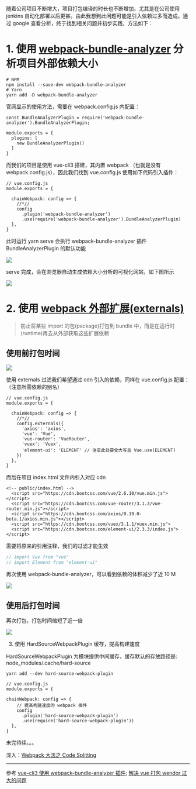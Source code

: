 
随着公司项目不断增大，项目打包编译的时长也不断增加，尤其是在公司使用 jenkins 自动化部署以后更甚。由此我想到此问题可能是引入依赖过多而造成。通过 google 查看分析，终于找到相关问题并初步实践，方法如下：

# 1. 使用 [webpack-bundle-analyzer](https://github.com/webpack-contrib/webpack-bundle-analyzer) 分析项目外部依赖大小

```
# NPM
npm install --save-dev webpack-bundle-analyzer
# Yarn
yarn add -D webpack-bundle-analyzer
```

官网显示的使用方法，需要在 webpack.config.js 内配置：

```
const BundleAnalyzerPlugin = require('webpack-bundle-analyzer').BundleAnalyzerPlugin;

module.exports = {
  plugins: [
    new BundleAnalyzerPlugin()
  ]
}
```

而我们的项目是使用 vue-cli3 搭建，其内置 webpack （也就是没有 webpack.config.js），因此我们找到 vue.config.js 使用如下代码引入插件：

```
// vue.config.js
module.exports = {

  chainWebpack: config => {
    //*//
    config
      .plugin('webpack-bundle-analyzer')
      .use(require('webpack-bundle-analyzer').BundleAnalyzerPlugin)
  },
}
```

此时运行 yarn serve 会执行 webpack-bundle-analyzer 插件 BundleAnalyzerPlugin 的默认功能

![](https://upload-images.jianshu.io/upload_images/7094266-ab4bc9a1e287601a.png?imageMogr2/auto-orient/strip%7CimageView2/2/w/1240)

serve 完成，会在浏览器自动生成依赖大小分析的可视化网站，如下图所示

![](https://upload-images.jianshu.io/upload_images/7094266-a23b069d62f17087.png?imageMogr2/auto-orient/strip%7CimageView2/2/w/1240)

# 2. 使用 [webpack 外部扩展(externals)](https://www.webpackjs.com/configuration/externals/)

> 防止将某些 import 的包(package)打包到 bundle 中，而是在运行时(runtime)再去从外部获取这些扩展依赖

## 使用前打包时间

![](https://upload-images.jianshu.io/upload_images/7094266-db8c24d4609bb95c.png?imageMogr2/auto-orient/strip%7CimageView2/2/w/1240)

使用 externals 过滤我们希望通过 cdn 引入的依赖，同样在 vue.config.js 配置：
（注意所需依赖的别名）

```
// vue.config.js
module.exports = {

  chainWebpack: config => {
    //*//
    config.externals({
      'axios': 'axios',
      'vue': 'Vue',
      'vue-router': 'VueRouter',
      'vuex': 'Vuex',
      'element-ui': 'ELEMENT' // 注意此处要全大写且 Vue.use(ELEMENT)
    })
  },
}
```

而后在项目 index.html 文件内引入对应 cdn

```
<!-- public/index.html -->
  <script src="https://cdn.bootcss.com/vue/2.6.10/vue.min.js"></script>
  <script src="https://cdn.bootcss.com/vue-router/3.1.3/vue-router.min.js"></script>
  <script src="https://cdn.bootcss.com/axios/0.19.0-beta.1/axios.min.js"></script>
  <script src="https://cdn.bootcss.com/vuex/3.1.1/vuex.min.js">
  <script src="https://cdn.bootcss.com/element-ui/2.3.3/index.js"></script>
```

需要将原来的引用注释，我们的过滤才能生效

```js
// import Vue from "vue"
// import Element from "element-ui"
```

再次使用 webpack-bundle-analyzer，可以看到依赖的体积减少了近 10 M

![](https://upload-images.jianshu.io/upload_images/7094266-8519d5ef027b6035.png?imageMogr2/auto-orient/strip%7CimageView2/2/w/1240)

## 使用后打包时间

再次打包，打包时间缩短了近一倍

![](https://upload-images.jianshu.io/upload_images/7094266-7df2a6d82c804a18.png?imageMogr2/auto-orient/strip%7CimageView2/2/w/1240)

3.  使用 HardSourceWebpackPlugin 缓存，提高构建速度

HardSourceWebpackPlugin 为模块提供中间缓存，缓存默认的存放路径是: node_modules/.cache/hard-source

```
yarn add --dev hard-source-webpack-plugin
```

```
// vue.config.js
module.exports = {

chainWebpack: config => {
    // 提高构建速度的 webpack 插件
    config
      .plugin('hard-source-webpack-plugin')
      .use(require('hard-source-webpack-plugin'))
  },
}
```
未完待续。。。

深入：[Webpack 大法之 Code Splitting](https://zhuanlan.zhihu.com/p/26710831?refer=ElemeFE)

---

参考
[vue-cli3 使用 webpack-bundle-analyzer 插件](https://juejin.im/post/5d7266495188256f3b09baea);
[解决 vue 打包 wendor 过大的问题](https://www.jianshu.com/p/b2fe6aebe691)

